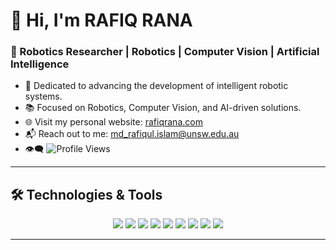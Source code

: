 # 👋 Hi, I'm RAFIQ RANA

### 🤖 Robotics Researcher | Robotics | Computer Vision | Artificial Intelligence

- 🚀 Dedicated to advancing the development of intelligent robotic systems.
- 📚 Focused on Robotics, Computer Vision, and AI-driven solutions.
- 🌐 Visit my personal website: [rafiqrana.com](https://rafiqrana.com)
- 📬 Reach out to me: md_rafiqul.islam@unsw.edu.au
- 👁️‍🗨️ ![Profile Views](https://komarev.com/ghpvc/?username=rafiqrana&style=flat-square&color=blue)
---

## 🛠️ Technologies & Tools
<div align="center">
  <img src="https://img.shields.io/badge/ROS-22314E?style=for-the-badge&logo=ROS&logoColor=white" />
  <img src="https://img.shields.io/badge/C++-00599C?style=for-the-badge&logo=cplusplus&logoColor=white" />
  <img src="https://img.shields.io/badge/Python-3776AB?style=for-the-badge&logo=python&logoColor=white" />
  <img src="https://img.shields.io/badge/OpenCV-5C3EE8?style=for-the-badge&logo=opencv&logoColor=white" />
  <img src="https://img.shields.io/badge/PyTorch-EE4C2C?style=for-the-badge&logo=pytorch&logoColor=white" />
  <img src="https://img.shields.io/badge/TensorFlow-FF6F00?style=for-the-badge&logo=tensorflow&logoColor=white" />
  <img src="https://img.shields.io/badge/MATLAB-0076A8?style=for-the-badge&logo=matlab&logoColor=white" />
  <img src="https://img.shields.io/badge/Isaac_Sim-006D7C?style=for-the-badge&logo=nvidia&logoColor=white" />
  <img src="https://img.shields.io/badge/Gazebo-00B5E2?style=for-the-badge&logo=gazebo&logoColor=white" />
</div>

---

<!-- 
## 📈 GitHub Stats
<div align="center">
  <img src="https://github-readme-stats.vercel.app/api?username=rafiqrana&show_icons=true&theme=tokyonight" height="180px"/>
  <img src="https://github-readme-stats.vercel.app/api/top-langs/?username=rafiqrana&layout=compact&theme=tokyonight" height="180px"/>
</div>
-->
